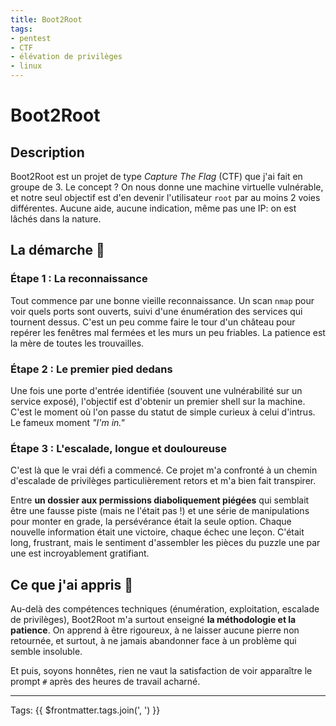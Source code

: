 ```yaml
---
title: Boot2Root
tags:
- pentest
- CTF
- élévation de privilèges
- linux
---
```


# Boot2Root

## Description

Boot2Root est un projet de type *Capture The Flag* (CTF) que j'ai fait en groupe de 3. Le concept ? On nous donne une machine virtuelle vulnérable, et notre seul objectif est d'en devenir l'utilisateur `root` par au moins 2 voies différentes. Aucune aide, aucune indication, même pas une IP: on est lâchés dans la nature.

## La démarche :ninja:

### Étape 1 : La reconnaissance

Tout commence par une bonne vieille reconnaissance. Un scan `nmap` pour voir quels ports sont ouverts, suivi d'une énumération des services qui tournent dessus. C'est un peu comme faire le tour d'un château pour repérer les fenêtres mal fermées et les murs un peu friables. La patience est la mère de toutes les trouvailles.

### Étape 2 : Le premier pied dedans

Une fois une porte d'entrée identifiée (souvent une vulnérabilité sur un service exposé), l'objectif est d'obtenir un premier shell sur la machine. C'est le moment où l'on passe du statut de simple curieux à celui d'intrus. Le fameux moment *"I'm in."*

### Étape 3 : L'escalade, longue et douloureuse

C'est là que le vrai défi a commencé. Ce projet m'a confronté à un chemin d'escalade de privilèges particulièrement retors et m'a bien fait transpirer.

Entre **un dossier aux permissions diaboliquement piégées** qui semblait être une fausse piste (mais ne l'était pas !) et une série de manipulations pour monter en grade, la persévérance était la seule option. Chaque nouvelle information était une victoire, chaque échec une leçon. C'était long, frustrant, mais le sentiment d'assembler les pièces du puzzle une par une est incroyablement gratifiant.

## Ce que j'ai appris :brain:

Au-delà des compétences techniques (énumération, exploitation, escalade de privilèges), Boot2Root m'a surtout enseigné **la méthodologie et la patience**. On apprend à être rigoureux, à ne laisser aucune pierre non retournée, et surtout, à ne jamais abandonner face à un problème qui semble insoluble.

Et puis, soyons honnêtes, rien ne vaut la satisfaction de voir apparaître le prompt `#` après des heures de travail acharné.

---

Tags: {{ $frontmatter.tags.join(', ') }}